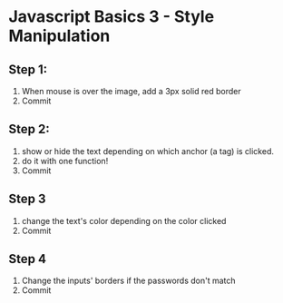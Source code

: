 # Javascript Basics 3 - Style Manipulation

## Step 1:

1. When mouse is over the image, add a 3px solid red border
2. Commit

## Step 2:

1. show or hide the text depending on which anchor (a tag) is clicked.
2. do it with one function!
3. Commit

## Step 3

1. change the text's color depending on the color clicked
2. Commit

## Step 4

1. Change the inputs' borders if the passwords don't match
2. Commit
